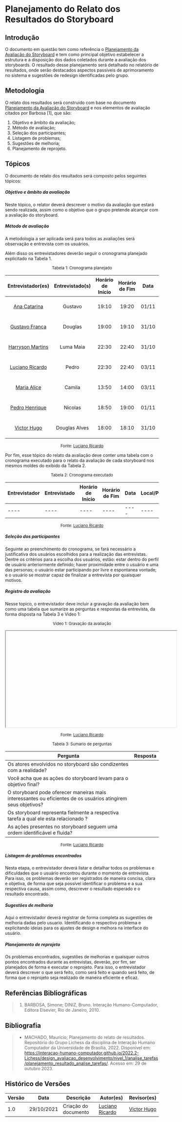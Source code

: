 # Planejamento do Relato dos Resultados do Storyboard



## Introdução

O documento em questão tem como referência o [Planejamento da Avaliação do Storyboard](./planejamento_avaliacao.md) e tem como principal objetivo estabelecer a estrutura e a disposição dos dados coletados durante a avaliação dos storyboards. O resultado desse planejamento será detalhado no relatório de resultados, onde serão destacados aspectos passíveis de aprimoramento no sistema e sugestões de redesign identificadas pelo grupo.



## Metodologia

O relato dos resultados será construido com base no documento [Planejamento da Avaliação do Storyboard](./planejamento_avaliacao.md) e nos elementos de avaliação citados por Barbosa [1], que são:

1. Objetivo e âmbito da avaliação; 
2. Método de avaliação; 
3. Seleção dos participantes; 
4. Listagem de problemas; 
5. Sugestões de melhoria; 
6. Planejamento de reprojeto. 



## Tópicos

O documento de relato dos resultados será composto pelos seguintes tópicos:


##### Objetivo e âmbito da avaliação

Neste tópico, o relator deverá descrever o motivo da avaliação que estará sendo realizada, assim como o objetivo que o grupo pretende alcançar com a avaliação do storyboard.


##### Método de avaliação

A metodologia a ser aplicada será para todos as avaliações será observação e entrevista com os usuários. 

Além disso os entrevistadores deverão seguir o cronograma planejado explicitado na Tabela 1.

<center>

<font size="2"><p style="text-align: center">Tabela 1: Cronograma planejado</p></font>

|                  Entrevistador(es)                   | Entrevistado(s) | Horário de Início | Horário de Fim | Data  |           Local            |
| :--------------------------------------------------: | :-------------: | :---------------: | :------------: | :---: | :------------------------: |
|    [Ana Catarina](https://github.com/an4catarina)    |     Gustavo     |       19:10       |     19:20      | 01/11 | Plataforma Microsoft Teams |
|   [Gustavo França](https://github.com/gustavofbs)    |     Douglas     |       19:00       |     19:10      | 31/10 | Plataforma Microsoft Teams |
| [Harryson Martins](https://github.com/harry-cmartin) |    Luma Maia    |       22:30       |     22:40      | 31/10 | Plataforma Microsoft Teams |
|   [Luciano Ricardo](https://github.com/l-ricardo)    |      Pedro      |       22:30       |     22:40      | 03/11 | Plataforma Microsoft Teams |
|      [Maria Alice](https://github.com/Maliz30)       |     Camila      |       13:50       |     14:00      | 03/11 | Plataforma Microsoft Teams |
|    [Pedro Henrique](https://github.com/pedro-hsf)    |     Nicolas     |       18:50       |     19:00      | 01/11 | Plataforma Microsoft Teams |
|    [Victor Hugo](https://github.com/ViictorHugoo)    |  Douglas Alves  |       18:00       |     18:10      | 31/10 | Plataforma Microsoft Teams |

<font size="2"><p style="text-align: center">Fonte: [Luciano Ricardo](https://github.com/l-ricardo)</p></font>

</center>

Por fim, esse tópico do relato da avaliação deve conter uma tabela com o cronograma executado para o relato da avaliação de cada storyboard nos mesmos moldes do exibido da Tabela 2.

<center>

<font size="2"><p style="text-align: center">Tabela 2: Cronograma executado</p></font>

| Entrevistador | Entrevistado | Horário de Início | Horário de Fim | Data | Local/Plataforma |
| ------------- | ------------ | ----------------- | -------------- | ---- | ---------------- |
| ----          | ----         | ----              | ----           | ---- | ----             |

<font size="2"><p style="text-align: center">Fonte: [Luciano Ricardo](https://github.com/l-ricardo)</p></font>

</center>


##### Seleção dos participantes

Seguinte ao preenchimento do cronograma, se fará necessário a justificativa dos usuários escolhidos para a realização das entrevistas. Dentre os critérios para a escolha dos usuários, estão: estar dentro do perfil de usuário anteriormente definido; haver proximidade entre o usuário e uma das personas; o usuário estar participando por livre e espontanea vontade; e o usuário se mostrar capaz de finalizar a entrevista por quaisquer motivos.


##### Registro da avaliação

Nesse topico, o entrevistador deve incluir a gravação da avaliação bem como uma tabela que sumarize as perguntas e respostas da entrevista, da forma disposta na Tabela 3 e Video 1:

<center>

<font size="2"><p style="text-align: center">Video 1: Gravação da avaliação</p></font>

<iframe width="560" height="315" src="" title="YouTube video player" frameborder="1" allow="accelerometer; autoplay; clipboard-write; encrypted-media; gyroscope; picture-in-picture; web-share" allowfullscreen></iframe>

<font size="2"><p style="text-align: center">Fonte: [Luciano Ricardo](https://github.com/l-ricardo)</p></font>

</center>

<center>

<font size="2"><p style="text-align: center">Tabela 3: Sumario de perguntas</p></font>


| Pergunta                                                                                                      | Resposta |
| ------------------------------------------------------------------------------------------------------------- | :------- |
| Os atores envolvidos no storyboard são condizentes com a realidade?                                           |          |
| Você acha que as ações do storyboard levam para o objetivo final?                                             |          |
| O storyboard pode oferecer maneiras mais interessantes ou eficientes de os usuários atingirem seus objetivos? |          |
| Os storyboard representa fielmente a respectiva tarefa a qual ele esta relacionado ?                          |          |
| As ações presentes no storyboard seguem uma ordem identificável e fluida?                                     |          |

<font size="2"><p style="text-align: center">Fonte: [Luciano Ricardo](https://github.com/l-ricardo)</p></font>

</center>


##### Listagem de problemas encontrados

Nesta etapa, o entrevistador deverá listar e detalhar todos os problemas e dificuldades que o usuário encontrou durante o momento de entrevista. Para isso, os problemas deverão ser registrados de maneira concisa, clara e objetiva, de forma que seja possível identificar o problema e a sua respectiva causa, assim como, descrever o resultado esperado e o resultado encontrado.


##### Sugestões de melhoria

Aqui o entrevistador deverá registrar de forma completa as sugestões de melhoria dadas pelo usuario. Identificando o respectivo problema e explicitando ideias para os ajustes de design e melhora na interface do usuário.


##### Planejamento de reprojeto

Os problemas encontrados, sugestões de melhorias e quaisquer outros pontos encontrados durante as entrevistas, deverão, por fim, ser planejados de forma e executar o reprojeto. Para isso, o entrevistador deverá descrever o que será feito, como será feito e quando será feito, de forma que o reprojeto seja realizado de maneira eficiente e eficaz.



## Referências Bibliográficas

> 1. BARBOSA, Simone; DINIZ, Bruno. Interação Humano-Computador, Editora Elsevier, Rio de Janeiro, 2010.



## Bibliografia

> - MACHADO, Maurício; Planejamento do relato de resultados. Repositório do Grupo Lichess da disciplina de Interação Humano Computador da Universidade de Brasília, 2022. Disponível em: <https://interacao-humano-computador.github.io/2022.2-Lichess/design_avaliacao_desenvolvimento/nivel_1/analise_tarefas/planejamento_resultado_analise_tarefas/>. Acesso em: 29 de outubro 2023.



## Histórico de Versões

| Versão | Data       | Descrição            | Autor(es)                                       | Revisor(es)                                    |
| ------ | ---------- | -------------------- | ----------------------------------------------- | ---------------------------------------------- |
| 1.0    | 29/10/2021 | Criação do documento | [Luciano Ricardo](https://github.com/l-ricardo) | [Victor Hugo](https://github.com/ViictorHugoo) |